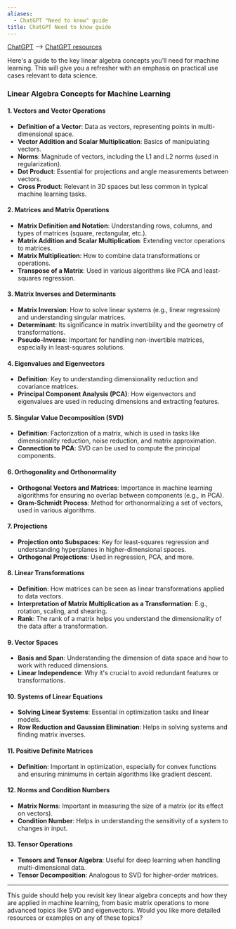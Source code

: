 ```yaml
---
aliases:
  - ChatGPT "Need to know" guide
title: ChatGPT Need to know guide
---
```


[ChatGPT](https://chatgpt.com/share/66e5b5a3-57e8-8000-9151-5a656753b002)  --> [ChatGPT resources](https://chatgpt.com/share/66e5b780-a5f4-8000-91dc-6488ed81f01d)

Here's a guide to the key linear algebra concepts you’ll need for machine learning. This will give you a refresher with an emphasis on practical use cases relevant to data science.

### Linear Algebra Concepts for Machine Learning

#### 1. **Vectors and Vector Operations**

- **Definition of a Vector**: Data as vectors, representing points in multi-dimensional space.
- **Vector Addition and Scalar Multiplication**: Basics of manipulating vectors.
- **Norms**: Magnitude of vectors, including the L1 and L2 norms (used in regularization).
- **Dot Product**: Essential for projections and angle measurements between vectors.
- **Cross Product**: Relevant in 3D spaces but less common in typical machine learning tasks.


#### 2. **Matrices and Matrix Operations**

- **Matrix Definition and Notation**: Understanding rows, columns, and types of matrices (square, rectangular, etc.).
- **Matrix Addition and Scalar Multiplication**: Extending vector operations to matrices.
- **Matrix Multiplication**: How to combine data transformations or operations.
- **Transpose of a Matrix**: Used in various algorithms like PCA and least-squares regression.

#### 3. **Matrix Inverses and Determinants**

- **Matrix Inversion**: How to solve linear systems (e.g., linear regression) and understanding singular matrices.
- **Determinant**: Its significance in matrix invertibility and the geometry of transformations.
- **Pseudo-Inverse**: Important for handling non-invertible matrices, especially in least-squares solutions.

#### 4. **Eigenvalues and Eigenvectors**

- **Definition**: Key to understanding dimensionality reduction and covariance matrices.
- **Principal Component Analysis (PCA)**: How eigenvectors and eigenvalues are used in reducing dimensions and extracting features.

#### 5. **Singular Value Decomposition (SVD)**

- **Definition**: Factorization of a matrix, which is used in tasks like dimensionality reduction, noise reduction, and matrix approximation.
- **Connection to PCA**: SVD can be used to compute the principal components.

#### 6. **Orthogonality and Orthonormality**

- **Orthogonal Vectors and Matrices**: Importance in machine learning algorithms for ensuring no overlap between components (e.g., in PCA).
- **Gram-Schmidt Process**: Method for orthonormalizing a set of vectors, used in various algorithms.

#### 7. **Projections**

- **Projection onto Subspaces**: Key for least-squares regression and understanding hyperplanes in higher-dimensional spaces.
- **Orthogonal Projections**: Used in regression, PCA, and more.

#### 8. **Linear Transformations**

- **Definition**: How matrices can be seen as linear transformations applied to data vectors.
- **Interpretation of Matrix Multiplication as a Transformation**: E.g., rotation, scaling, and shearing.
- **Rank**: The rank of a matrix helps you understand the dimensionality of the data after a transformation.

#### 9. **Vector Spaces**

- **Basis and Span**: Understanding the dimension of data space and how to work with reduced dimensions.
- **Linear Independence**: Why it's crucial to avoid redundant features or transformations.

#### 10. **Systems of Linear Equations**

- **Solving Linear Systems**: Essential in optimization tasks and linear models.
- **Row Reduction and Gaussian Elimination**: Helps in solving systems and finding matrix inverses.

#### 11. **Positive Definite Matrices**

- **Definition**: Important in optimization, especially for convex functions and ensuring minimums in certain algorithms like gradient descent.

#### 12. **Norms and Condition Numbers**

- **Matrix Norms**: Important in measuring the size of a matrix (or its effect on vectors).
- **Condition Number**: Helps in understanding the sensitivity of a system to changes in input.

#### 13. **Tensor Operations**

- **Tensors and Tensor Algebra**: Useful for deep learning when handling multi-dimensional data.
- **Tensor Decomposition**: Analogous to SVD for higher-order matrices.

---

This guide should help you revisit key linear algebra concepts and how they are applied in machine learning, from basic matrix operations to more advanced topics like SVD and eigenvectors. Would you like more detailed resources or examples on any of these topics?
